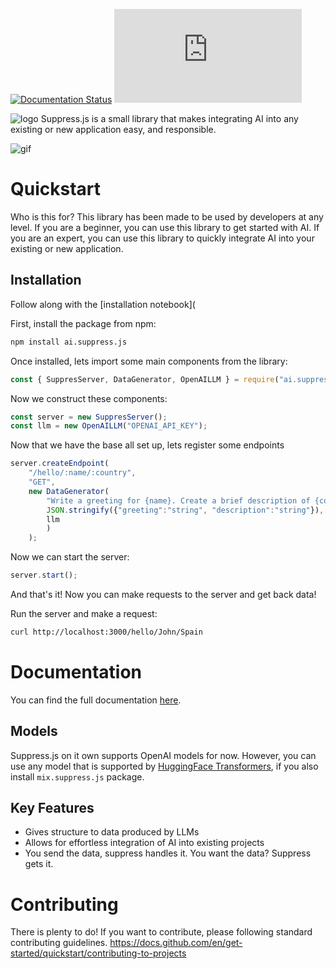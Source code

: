 [![Documentation Status](https://readthedocs.org/projects/suppressjs/badge/?version=latest)](https://suppressjs.readthedocs.io/en/latest/?badge=latest)
![npm](https://img.shields.io/npm/v/ai.suppress.js)


![logo](https://github.com/velocitatem/suppress/raw/main/logo.png)
Suppress.js is a small library that makes integrating AI into any existing or new application easy, and responsible.

![gif](./demo.gif)

# Quickstart

Who is this for? This library has been made to be used by developers at any level. If you are a beginner, you can use this library to get started with AI. If you are an expert, you can use this library to quickly integrate AI into your existing or new application.

## Installation

Follow along with the [installation notebook](

First, install the package from npm:

```bash
npm install ai.suppress.js
```

Once installed, lets import some main components from the library:


```javascript
const { SuppresServer, DataGenerator, OpenAILLM } = require("ai.suppress.js");
```

Now we construct these components:

```javascript
const server = new SuppresServer();
const llm = new OpenAILLM("OPENAI_API_KEY");
```

Now that we have the base all set up, lets register some endpoints

```javascript
server.createEndpoint(
    "/hello/:name/:country",
    "GET",
    new DataGenerator(
        "Write a greeting for {name}. Create a brief description of {country}, in which the user lives.",
        JSON.stringify({"greeting":"string", "description":"string"}),
        llm
        )
    );
```

Now we can start the server:

```javascript
server.start();
```

And that's it! Now you can make requests to the server and get back data!

Run the server and make a request:

```bash
curl http://localhost:3000/hello/John/Spain
```

# Documentation
You can find the full documentation [here](https://suppressjs.rtfd.io).
## Models
Suppress.js on it own supports OpenAI models for now. However, you can use any model that is supported by [HuggingFace Transformers](https://huggingface.co/transformers/), if you also install `mix.suppress.js` package.
## Key Features
* Gives structure to data produced by LLMs
* Allows for effortless integration of AI into existing projects
* You send the data, suppress handles it. You want the data? Suppress gets it.


# Contributing
There is plenty to do! If you want to contribute, please following standard contributing guidelines. https://docs.github.com/en/get-started/quickstart/contributing-to-projects
